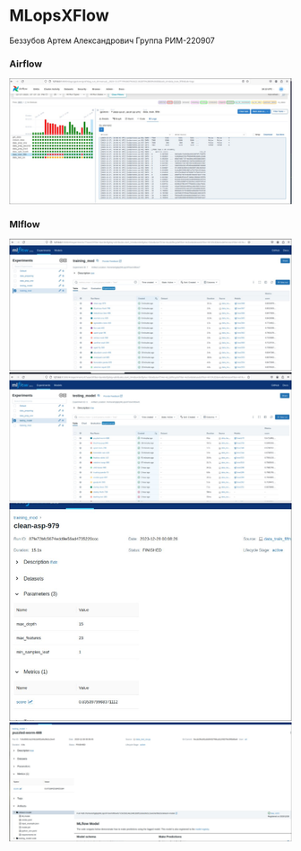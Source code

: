 # MLopsXFlow
Беззубов Артем Александрович Группа РИМ-220907  

### Airflow
![](https://github.com/Drimkore/MLopsXFlow/blob/main/screens/af.jpg)
### Mlflow
![](https://github.com/Drimkore/MLopsXFlow/blob/main/screens/trainmod.jpg)
![](https://github.com/Drimkore/MLopsXFlow/blob/main/screens/testingmod.jpg)
![](https://github.com/Drimkore/MLopsXFlow/blob/main/screens/trainrun.jpg)
![](https://github.com/Drimkore/MLopsXFlow/blob/main/screens/testrun.jpg)
